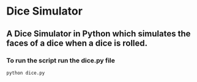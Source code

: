 # Dice Simulator

## A Dice Simulator in Python which simulates the faces of a dice when a dice is rolled.

### To run the script run the dice.py file

```python
python dice.py
```